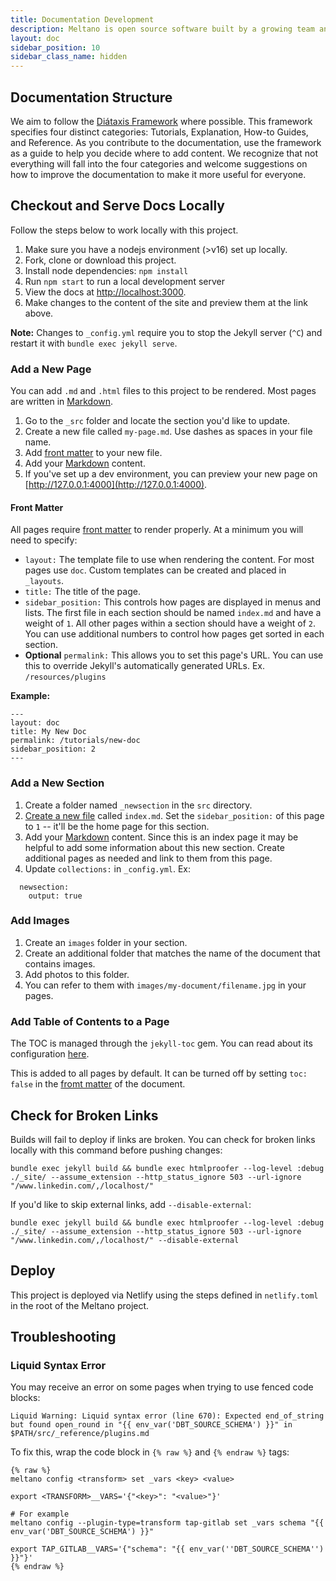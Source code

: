 ```yaml
---
title: Documentation Development
description: Meltano is open source software built by a growing team and a community of contributors.
layout: doc
sidebar_position: 10
sidebar_class_name: hidden
---
```


## Documentation Structure

We aim to follow the [Diátaxis Framework](https://diataxis.fr/) where possible.
This framework specifies four distinct categories: Tutorials, Explanation, How-to Guides, and Reference.
As you contribute to the documentation, use the framework as a guide to help you decide where to add content.
We recognize that not everything will fall into the four categories and welcome suggestions on how to improve the documentation to make it more useful for everyone.

## Checkout and Serve Docs Locally

Follow the steps below to work locally with this project.

1. Make sure you have a nodejs environment (>v16) set up locally.
1. Fork, clone or download this project.
1. Install node dependencies: `npm install`
1. Run `npm start` to run a local development server
1. View the docs at [http://localhost:3000](http://localhost:3000).
1. Make changes to the content of the site and preview them at the link above.

**Note:** Changes to `_config.yml` require you to stop the Jekyll server (`^C`) and restart it with `bundle exec jekyll serve`.

### <a name="add_a_new_page"></a>Add a New Page

You can add `.md` and `.html` files to this project to be rendered. Most pages are written in [Markdown](https://github.github.com/gfm/).

1. Go to the `_src` folder and locate the section you'd like to update.
1. Create a new file called `my-page.md`. Use dashes as spaces in your file name.
1. Add [front matter](#front-matter) to your new file.
1. Add your [Markdown](https://github.github.com/gfm/) content.
1. If you've set up a dev environment, you can preview your new page on [http://127.0.0.1:4000](http://127.0.0.1:4000).

#### Front Matter

All pages require [front matter](https://jekyllrb.com/docs/front-matter/) to render properly. At a minimum you will need to specify:

- `layout:` The template file to use when rendering the content. For most pages use `doc`. Custom templates can be created and placed in `_layouts`.
- `title:` The title of the page.
- `sidebar_position:` This controls how pages are displayed in menus and lists. The first file in each section should be named `index.md` and have a weight of `1`. All other pages within a section should have a weight of `2`. You can use additional numbers to control how pages get sorted in each section.
- **Optional** `permalink:` This allows you to set this page's URL. You can use this to override Jekyll's automatically generated URLs. Ex. `/resources/plugins`

**Example:**

```
---
layout: doc
title: My New Doc
permalink: /tutorials/new-doc
sidebar_position: 2
---
```

### Add a New Section

1. Create a folder named `_newsection` in the `src` directory.
1. [Create a new file](/contribute/docs#add_a_new_page) called `index.md`. Set the `sidebar_position:` of this page to `1` -- it'll be the home page for this section.
1. Add your [Markdown](https://github.github.com/gfm/) content. Since this is an index page it may be helpful to add some information about this new section. Create additional pages as needed and link to them from this page.
1. Update `collections:` in `_config.yml`. Ex:

```
  newsection:
    output: true
```

### Add Images

1. Create an `images` folder in your section.
1. Create an additional folder that matches the name of the document that contains images.
1. Add photos to this folder.
1. You can refer to them with `images/my-document/filename.jpg` in your pages.

### Add Table of Contents to a Page

The TOC is managed through the `jekyll-toc` gem. You can read about its configuration [here](https://github.com/toshimaru/jekyll-toc#customization).

This is added to all pages by default. It can be turned off by setting `toc: false` in the [fromt matter](https://jekyllrb.com/docs/front-matter/) of the document.

## Check for Broken Links

Builds will fail to deploy if links are broken. You can check for broken links locally with this command before pushing changes:

```
bundle exec jekyll build && bundle exec htmlproofer --log-level :debug ./_site/ --assume_extension --http_status_ignore 503 --url-ignore "/www.linkedin.com/,/localhost/"
```

If you'd like to skip external links, add `--disable-external`:

```
bundle exec jekyll build && bundle exec htmlproofer --log-level :debug ./_site/ --assume_extension --http_status_ignore 503 --url-ignore "/www.linkedin.com/,/localhost/" --disable-external
```

## Deploy

This project is deployed via Netlify using the steps defined in `netlify.toml` in the root of the Meltano project.

## Troubleshooting

### Liquid Syntax Error

You may receive an error on some pages when trying to use fenced code blocks:

```
Liquid Warning: Liquid syntax error (line 670): Expected end_of_string but found open_round in "{{ env_var('DBT_SOURCE_SCHEMA') }}" in $PATH/src/_reference/plugins.md
```

To fix this, wrap the code block in `{% raw %}` and `{% endraw %}` tags:

```
{% raw %}
meltano config <transform> set _vars <key> <value>

export <TRANSFORM>__VARS='{"<key>": "<value>"}'

# For example
meltano config --plugin-type=transform tap-gitlab set _vars schema "{{ env_var('DBT_SOURCE_SCHEMA') }}"

export TAP_GITLAB__VARS='{"schema": "{{ env_var(''DBT_SOURCE_SCHEMA'') }}"}'
{% endraw %}
```
